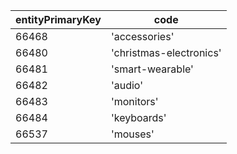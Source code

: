 | entityPrimaryKey | code                    |
| ---------------- | ----------------------- |
| 66468            | 'accessories'           |
| 66480            | 'christmas-electronics' |
| 66481            | 'smart-wearable'        |
| 66482            | 'audio'                 |
| 66483            | 'monitors'              |
| 66484            | 'keyboards'             |
| 66537            | 'mouses'                |